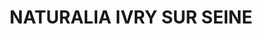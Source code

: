 ---
title: "NATURALIA IVRY SUR SEINE"
url: /ivry-sur-seine/naturalia-ivry-sur-seine/
shop: supermarché
---
